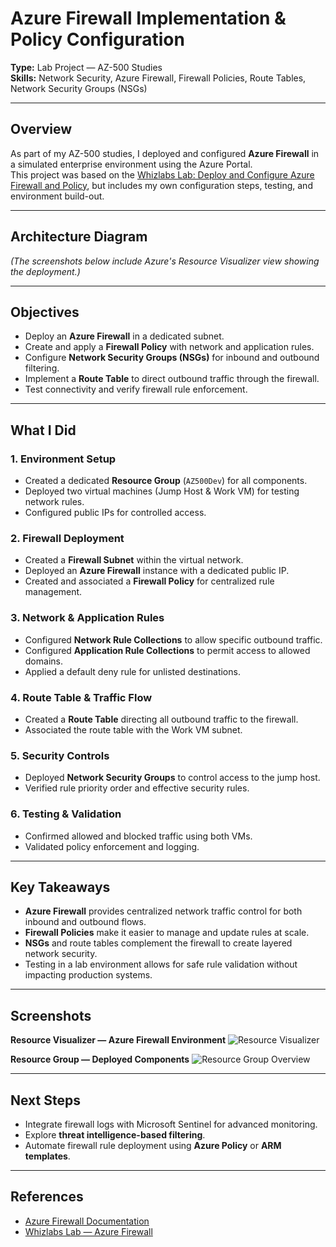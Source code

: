 # Azure Firewall Implementation & Policy Configuration

**Type:** Lab Project — AZ-500 Studies  
**Skills:** Network Security, Azure Firewall, Firewall Policies, Route Tables, Network Security Groups (NSGs)  

---

## Overview
As part of my AZ-500 studies, I deployed and configured **Azure Firewall** in a simulated enterprise environment using the Azure Portal.  
This project was based on the [Whizlabs Lab: Deploy and Configure Azure Firewall and Policy](https://www.whizlabs.com/labs/deploy-and-configure-azure-firewall-and-policy-using-the-azure-portal), but includes my own configuration steps, testing, and environment build-out.

---

## Architecture Diagram
*(The screenshots below include Azure's Resource Visualizer view showing the deployment.)*

---

## Objectives
- Deploy an **Azure Firewall** in a dedicated subnet.
- Create and apply a **Firewall Policy** with network and application rules.
- Configure **Network Security Groups (NSGs)** for inbound and outbound filtering.
- Implement a **Route Table** to direct outbound traffic through the firewall.
- Test connectivity and verify firewall rule enforcement.

---

## What I Did

### 1. Environment Setup
- Created a dedicated **Resource Group** (`AZ500Dev`) for all components.
- Deployed two virtual machines (Jump Host & Work VM) for testing network rules.
- Configured public IPs for controlled access.

### 2. Firewall Deployment
- Created a **Firewall Subnet** within the virtual network.
- Deployed an **Azure Firewall** instance with a dedicated public IP.
- Created and associated a **Firewall Policy** for centralized rule management.

### 3. Network & Application Rules
- Configured **Network Rule Collections** to allow specific outbound traffic.
- Configured **Application Rule Collections** to permit access to allowed domains.
- Applied a default deny rule for unlisted destinations.

### 4. Route Table & Traffic Flow
- Created a **Route Table** directing all outbound traffic to the firewall.
- Associated the route table with the Work VM subnet.

### 5. Security Controls
- Deployed **Network Security Groups** to control access to the jump host.
- Verified rule priority order and effective security rules.

### 6. Testing & Validation
- Confirmed allowed and blocked traffic using both VMs.
- Validated policy enforcement and logging.

---

## Key Takeaways
- **Azure Firewall** provides centralized network traffic control for both inbound and outbound flows.
- **Firewall Policies** make it easier to manage and update rules at scale.
- **NSGs** and route tables complement the firewall to create layered network security.
- Testing in a lab environment allows for safe rule validation without impacting production systems.

---

## Screenshots

**Resource Visualizer — Azure Firewall Environment**
![Resource Visualizer](az500fw.png)

**Resource Group — Deployed Components**
![Resource Group Overview](az500firewall.png)

---

## Next Steps
- Integrate firewall logs with Microsoft Sentinel for advanced monitoring.
- Explore **threat intelligence-based filtering**.
- Automate firewall rule deployment using **Azure Policy** or **ARM templates**.

---

## References
- [Azure Firewall Documentation](https://learn.microsoft.com/azure/firewall/)
- [Whizlabs Lab — Azure Firewall](https://www.whizlabs.com/labs/deploy-and-configure-azure-firewall-and-policy-using-the-azure-portal)

